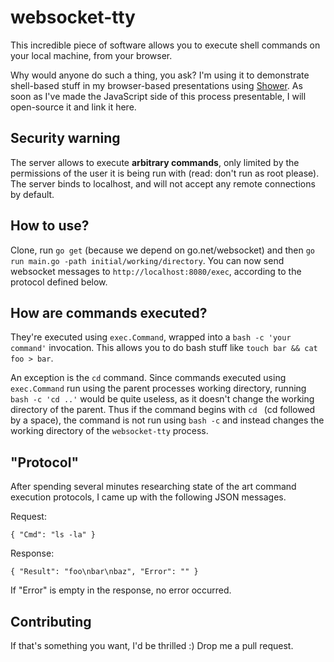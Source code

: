 # websocket-tty

This incredible piece of software allows you to execute shell commands on your local machine, from your browser.

Why would anyone do such a thing, you ask? I'm using it to demonstrate shell-based stuff in my browser-based presentations using [Shower](https://github.com/shower/shower/). As soon as I've made the JavaScript side of this process presentable, I will open-source it and link it here.



## Security warning

The server allows to execute **arbitrary commands**, only limited by the permissions of the user it is being run with (read: don't run as root please). The server binds to localhost, and will not accept any remote connections by default.



## How to use?

Clone, run `go get` (because we depend on go.net/websocket) and then `go run main.go -path initial/working/directory`. You can now send websocket messages to `http://localhost:8080/exec`, according to the protocol defined below.



## How are commands executed?

They're executed using `exec.Command`, wrapped into a `bash -c 'your command'` invocation. This allows you to do bash stuff like `touch bar && cat foo > bar`.

An exception is the `cd` command. Since commands executed using `exec.Command` run using the parent processes working directory, running `bash -c 'cd ..'` would be quite useless, as it doesn't change the working directory of the parent. Thus if the command begins with `cd ` (cd followed by a space), the command is not run using `bash -c` and instead changes the working directory of the `websocket-tty` process.



## "Protocol"

After spending several minutes researching state of the art command execution protocols, I came up with the following JSON messages.

Request:

    { "Cmd": "ls -la" }

Response:

    { "Result": "foo\nbar\nbaz", "Error": "" }

If "Error" is empty in the response, no error occurred.



## Contributing

If that's something you want, I'd be thrilled :) Drop me a pull request.


